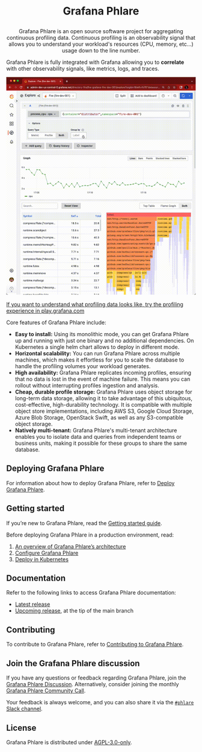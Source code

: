 # <p align="center">Grafana Phlare</p>

[//TODO]: <> (Add logo once read)

<p align="center">Grafana Phlare is an open source software project for aggregating continuous profiling data. Continuous profiling is an
observability signal that allows you to understand your workload's resources (CPU, memory, etc...) usage down to the line number.</p>

Grafana Phlare is fully integrated with Grafana allowing you to **correlate** with other observability signals, like metrics, logs, and traces.

<p align="center">
  <img alt="Explore UI" src=grafana-profiles.gif>
</p>

[If you want to understand what profiling data looks like, try the profiling experience in play.grafana.com]()

[//TODO]: <> (link to live demo/play.grafana.com.)

Core features of Grafana Phlare include:

- **Easy to install:** Using its monolithic mode, you can get Grafana Phlare up and
  running with just one binary and no additional dependencies. On Kubernetes a single helm chart
  allows to deploy in different mode.
- **Horizontal scalability:**  You can run Grafana Phlare
   across multiple machines, which makes it effortless for you to scale the database to handle the profiling volumes your workload generates.
- **High availability:** Grafana Phlare replicates incoming profiles, ensuring that
  no data is lost in the event of machine failure. This means you can rollout without
  interrupting profiles ingestion and analysis.
- **Cheap, durable profile storage:** Grafana Phlare uses object storage for long-term data storage,
  allowing it to take advantage of this ubiquitous, cost-effective, high-durability technology.
  It is compatible with multiple object store implementations, including AWS S3,
  Google Cloud Storage, Azure Blob Storage, OpenStack Swift, as well as any S3-compatible object storage.
- **Natively multi-tenant:** Grafana Phlare's multi-tenant architecture enables you
  to isolate data and queries from independent teams or business units, making it
  possible for these groups to share the same database.

## Deploying Grafana Phlare

For information about how to deploy Grafana Phlare, refer to [Deploy Grafana Phlare](https://grafana.com/docs/phlare/latest/operators-guide/deploying-grafana-phlare/).

## Getting started

If you’re new to Grafana Phlare, read the [Getting started guide](https://grafana.com/docs/phlare/latest/operators-guide/getting-started/).

Before deploying Grafana Phlare in a production environment, read:

1. [An overview of Grafana Phlare’s architecture](https://grafana.com/docs/phlare/latest/operators-guide/architecture/)
1. [Configure Grafana Phlare](https://grafana.com/docs/phlare/latest/operators-guide/configuring/)
1. [Deploy in Kubernetes](https://grafana.com/docs/phlare/latest/operators-guide/deploy-kubernetes/)

## Documentation

Refer to the following links to access Grafana Phlare documentation:

- [Latest release](https://grafana.com/docs/phlare/latest/)
- [Upcoming release](https://grafana.com/docs/phlare/next/), at the tip of the main branch

## Contributing

To contribute to Grafana Phlare, refer to [Contributing to Grafana Phlare](https://github.com/grafana/phlare/tree/main/docs/internal/contributing).

## Join the Grafana Phlare discussion

If you have any questions or feedback regarding Grafana Phlare, join the [Grafana Phlare Discussion](https://github.com/grafana/phlare/discussions). Alternatively, consider joining the monthly [Grafana Phlare Community Call](TODO-doc-link).

Your feedback is always welcome, and you can also share it via the [`#phlare` Slack channel](https://slack.grafana.com/).

## License

Grafana Phlare is distributed under [AGPL-3.0-only](LICENSE).
